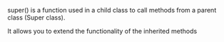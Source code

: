 super() is a function used in a child class to call methods from a parent class (Super class).

It allows you to extend the functionality of the inherited methods